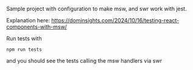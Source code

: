 Sample project with configuration to make msw, and swr work with jest.

Explanation here: https://dominsights.com/2024/10/16/testing-react-components-with-msw/

Run tests with

```
npm run tests
```

and you should see the tests calling the msw handlers via swr
